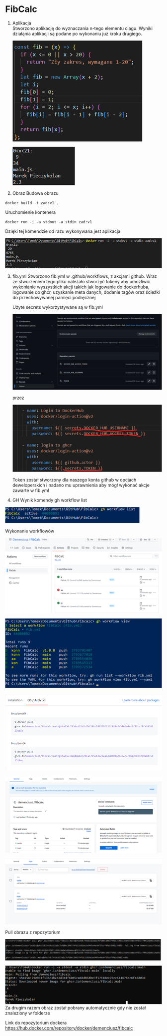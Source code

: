 # FibCalc

1. Aplikacja  
   Stworzono aplikację do wyznaczania n-tego elementu ciagu. Wyniki działąnia aplikacji są podane po wykonaniu już kroku drugiego.

   ![Funkcja js](fibfun.png)

   ![Wynik działania aplikacji](zad.png)

2. Obraz
   Budowa obrazu

```
docker build -t zad:v1 .
```

Uruchomienie kontenera

```
docker run -i -a stdout -a stdin zad:v1
```

Dzięki tej komendzie od razu wykonywana jest aplikacja

![Wynik uruchimienia](wynik.png)

3. fib.yml
   Stworzono fib.yml w .github/workflows, z akcjami github. Wraz ze stworzeniem tego pliku należało stworzyć tokeny aby umożliwić wykonianie wyszystkich akcji takich jak logowanie do dockerhuba, logowanie do ghcr, uzyskanie meta danych, dodanie tagów oraz ścieżki do przechowywanej pamięci podręcznej

   Użyte secrets wykorzystywane są w fib.yml

   ![Secrets](secrets.png)

   przez

   ![Sec](sec.png)

   Token został stworzony dla naszego konta github w opcjach deweloperskich i nadano mu uprawnienia aby mógł wykonać akcje zawarte w fib.yml

4. GH
   Wynik komendy gh workflow list

![Wynik gh](ghlist.png)

Wykonanie workflowów

![Wykonanie](wyk.png)

![Wykonanie](work.png)

![Wykonanie](g0.png)

![Wykonanie](g1.png)

![Wykonanie](g2.png)

Pull obrazu z repozytorium

![Wykonanie](g4.png)

![Wykonanie](g5.png)
Za drugim razem obraz został pobrany automatycznie gdy nie został znaleziony w folderze

Link do repozytorium dockera
https://hub.docker.com/repository/docker/demenciusz/fibcalc

